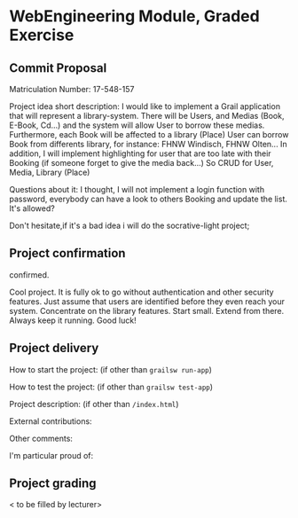 # WebEngineering Module, Graded Exercise

## Commit Proposal

Matriculation Number:
17-548-157

Project idea short description:
I would like to implement a Grail application that will represent a library-system.
There will be Users, and Medias (Book, E-Book, Cd...) and the system will
allow User to borrow these medias.
Furthermore, each Book will be affected to a library (Place) 
User can borrow Book from differents library, for instance: FHNW Windisch, FHNW Olten...
In addition, I will implement highlighting for user that are too late with their Booking (if someone forget to give the media back...) 
So CRUD for User, Media, Library (Place)

Questions about it:
I thought, I will not implement a login function with password, everybody can have a look to others Booking and update the list. It's allowed?

Don't hesitate,if it's a bad idea i will do the socrative-light project;
 
## Project confirmation

confirmed.

Cool project. It is fully ok to go without authentication and other security features.
Just assume that users are identified before they even reach your system.
Concentrate on the library features. Start small. Extend from there. Always keep it running.
Good luck!


## Project delivery <to be filled by student>

How to start the project: (if other than `grailsw run-app`)

How to test the project:  (if other than `grailsw test-app`)

Project description:      (if other than `/index.html`)

External contributions:

Other comments: 

I'm particular proud of:


## Project grading 

< to be filled by lecturer>
